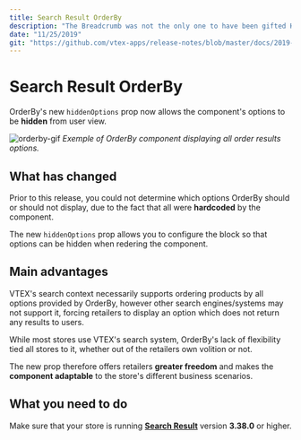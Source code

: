 ```yaml
---
title: Search Result OrderBy
description: "The Breadcrumb was not the only one to have been gifted Handles this week. `savingPriceValue` and `savingPriceLabel` also had a lucky week and gained their own CSS Handles."
date: "11/25/2019"
git: "https://github.com/vtex-apps/release-notes/blob/master/docs/2019-week-45-46/search-result-orderby.md"
---
```


# Search Result OrderBy

OrderBy's new `hiddenOptions` prop now allows the component's options to be **hidden** from user view. 


![orderby-gif](https://user-images.githubusercontent.com/52087100/69576047-47b32080-0faa-11ea-9436-1c9f860b34e4.gif)
_Exemple of OrderBy component displaying all order results options._

## What has changed

Prior to this release, you could not determine which options OrderBy should or should not display, due to the fact that all were **hardcoded** by the component.  

The new `hiddenOptions` prop allows you to configure the block so that options can be hidden when redering the component. 

## Main advantages

VTEX's search context necessarily supports ordering products by all options provided by OrderBy, however other search engines/systems may not support it, forcing retailers to display an option which does not return any results to users.

While most stores use VTEX's search system, OrderBy's lack of flexibility tied all stores to it, whether out of the retailers own volition or not.  

The new prop therefore offers retailers **greater freedom** and makes the **component adaptable** to the store's different business scenarios. 

## What you need to do

Make sure that your store is running [**Search Result**](https://vtex.io/docs/app/vtex.search-result) version **3.38.0** or higher.
